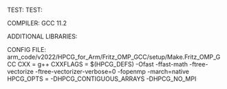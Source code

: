 TEST: TEST:

COMPILER: GCC 11.2

ADDITIONAL LIBRARIES: 		

CONFIG FILE: arm_code/v2022/HPCG_for_Arm/Fritz_OMP_GCC/setup/Make.Fritz_OMP_GCC
CXX          = g++
CXXFLAGS     = $(HPCG_DEFS) -Ofast -ffast-math -ftree-vectorize -ftree-vectorizer-verbose=0 -fopenmp -march=native
HPCG_OPTS     = -DHPCG_CONTIGUOUS_ARRAYS -DHPCG_NO_MPI